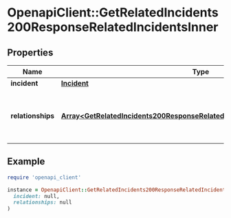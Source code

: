 # OpenapiClient::GetRelatedIncidents200ResponseRelatedIncidentsInner

## Properties

| Name | Type | Description | Notes |
| ---- | ---- | ----------- | ----- |
| **incident** | [**Incident**](Incident.md) |  | [optional] |
| **relationships** | [**Array&lt;GetRelatedIncidents200ResponseRelatedIncidentsInnerRelationshipsInner&gt;**](GetRelatedIncidents200ResponseRelatedIncidentsInnerRelationshipsInner.md) | A list of reasons for why the Incident is considered related. | [optional] |

## Example

```ruby
require 'openapi_client'

instance = OpenapiClient::GetRelatedIncidents200ResponseRelatedIncidentsInner.new(
  incident: null,
  relationships: null
)
```

